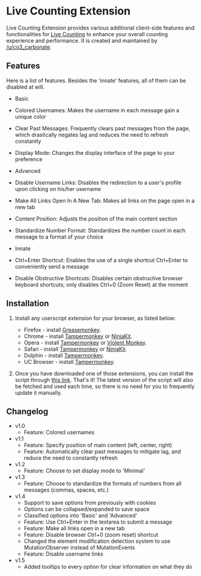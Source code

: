 # Live Counting Extension

Live Counting Extension provides various additional client-side features and functionalities for [Live Counting](https://www.reddit.com/live/ta535s1hq2je) to enhance your overall counting experience and performance. It is created and maintained by [/u/co3_carbonate](https://www.reddit.com/user/co3_carbonate/).

## Features

Here is a list of features. Besides the 'innate' features, all of them can be disabled at will.

- Basic
 - Colored Usernames: Makes the username in each message gain a unique color
 - Clear Past Messages: Frequently clears past messages from the page, which drastically negates lag and reduces the need to refresh constantly
 - Display Mode: Changes the display interface of the page to your preference

- Advanced 
 - Disable Username Links: Disables the redirection to a user\'s profile upon clicking on his/her username
 - Make All Links Open In A New Tab: Makes all links on the page open in a new tab
 - Content Position: Adjusts the position of the main content section
 - Standardize Number Format: Standardizes the number count in each message to a format of your choice
 
- Innate
 - Ctrl+Enter Shortcut: Enables the use of a single shortcut Ctrl+Enter to conveniently send a message
 - Disable Obstructive Shortcuts: Disables certain obstructive browser keyboard shortcuts; only disables Ctrl+0 (Zoom Reset) at the moment

## Installation

1. Install any userscript extension for your browser, as listed below:

	* Firefox - install [Greasemonkey](https://addons.mozilla.org/en-US/firefox/addon/greasemonkey/).
	* Chrome - install [Tampermonkey](https://tampermonkey.net/?ext=dhdg&browser=chrome) or [NinjaKit](https://chrome.google.com/webstore/detail/gpbepnljaakggeobkclonlkhbdgccfek).
	* Opera - install [Tampermonkey](https://tampermonkey.net/?ext=dhdg&browser=opera) or [Violent Monkey](https://addons.opera.com/en/extensions/details/violent-monkey/).
	* Safari - install [Tampermonkey](https://tampermonkey.net/?ext=dhdg&browser=safari) or [NinjaKit](http://ss-o.net/safari/extension/NinjaKit.safariextz).
	* Dolphin - install [Tampermonkey](https://tampermonkey.net/?ext=dhdg&browser=dolphin).
	* UC Browser - install [Tampermonkey](https://tampermonkey.net/?ext=dhdg&browser=ucweb).

2. Once you have downloaded one of those extensions, you can install the script through [this link](https://gist.github.com/co3carbonate/cbf781758d12717721dc125a80a5c785/raw/bd3a0f9926dc17a2bb3e33fc8084dae43d1cb15b/client.user.js). That's it! The latest version of the script will also be fetched and used each time, so there is no need for you to frequently update it manually.

## Changelog

- v1.0
  - Feature: Colored usernames
- v1.1
  - Feature: Specify position of main content (left, center, right)
  - Feature: Automatically clear past messages to mitigate lag, and reduce the need to constantly refresh
- v1.2
  - Feature: Choose to set display mode to 'Minimal'
- v1.3
  - Feature: Choose to standardize the formats of numbers from all messages (commas, spaces, etc.)
- v1.4
  - Support to save options from previously with cookies
  - Options can be collapsed/expanded to save space
  - Classified options into 'Basic' and 'Advanced'
  - Feature: Use Ctrl+Enter in the textarea to submit a message
  - Feature: Make all links open in a new tab
  - Feature: Disable browser Ctrl+0 (zoom reset) shortcut
  - Changed the element modification detection system to use MutationObserver instead of MutationEvents
  - Feature: Disable username links
- v1.5
  - Added tooltips to every option for clear information on what they do